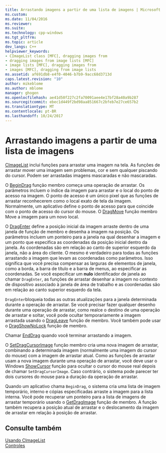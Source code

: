 ```yaml
---
title: Arrastando imagens a partir de uma lista de imagens | Microsoft Docs
ms.custom: 
ms.date: 11/04/2016
ms.reviewer: 
ms.suite: 
ms.technology: cpp-windows
ms.tgt_pltfrm: 
ms.topic: article
dev_langs: C++
helpviewer_keywords:
- CImageList class [MFC], dragging images from
- dragging images from image lists [MFC]
- image lists [MFC], dragging images from
- images [MFC], dragging from image lists
ms.assetid: af691db8-e4f0-4046-b7b9-9acc68d3713d
caps.latest.revision: "10"
author: mikeblome
ms.author: mblome
manager: ghogen
ms.openlocfilehash: ae41d50f227c2fa70091aee4e17bf28a40a9b287
ms.sourcegitcommit: ebec1d449f2bd98aa851667c2bfeb7e27ce657b2
ms.translationtype: MT
ms.contentlocale: pt-BR
ms.lasthandoff: 10/24/2017
---
```

# <a name="dragging-images-from-an-image-list"></a>Arrastando imagens a partir de uma lista de imagens
[CImageList](../mfc/reference/cimagelist-class.md) inclui funções para arrastar uma imagem na tela. As funções de arrastar mover uma imagem sem problemas, cor e sem qualquer piscando do cursor. Podem ser arrastadas imagens mascaradas e não mascaradas.  
  
 O [BeginDrag](../mfc/reference/cimagelist-class.md#begindrag) função membro começa uma operação de arrastar. Os parâmetros incluem o índice da imagem para arrastar e o local do ponto de acesso na imagem. O ponto de acesso é um único pixel que as funções de arrastar reconhecerem como o local exato de tela da imagem. Normalmente, um aplicativo define o ponto de acesso para que coincide com o ponto de acesso do cursor do mouse. O [DragMove](../mfc/reference/cimagelist-class.md#dragmove) função membro Move a imagem para um novo local.  
  
 O [DragEnter](../mfc/reference/cimagelist-class.md#dragenter) define a posição inicial da imagem arraste dentro de uma janela de função de membro e desenha a imagem na posição. Os parâmetros incluem um ponteiro para a janela na qual desenhar a imagem e um ponto que especifica as coordenadas da posição inicial dentro da janela. As coordenadas são em relação ao canto de superior esquerdo da janela, não a área do cliente. O mesmo é verdadeiro para todas as funções arrastando a imagem que levam as coordenadas como parâmetros. Isso significa que você precisa compensar as larguras de elementos de janela, como a borda, a barra de título e a barra de menus, ao especificar as coordenadas. Se você especificar um **nulo** identificador de janela ao chamar `DragEnter`, as funções de arrastar desenhar a imagem no contexto de dispositivo associado à janela de área de trabalho e as coordenadas são em relação ao canto superior esquerdo da tela.  
  
 `DragEnter`bloqueia todas as outras atualizações para a janela determinada durante a operação de arrastar. Se você precisar fazer qualquer desenho durante uma operação de arrastar, como realce o destino de uma operação de arrastar e soltar, você pode ocultar temporariamente a imagem arrastada usando o [DragLeave](../mfc/reference/cimagelist-class.md#dragleave) função de membro. Você também pode usar o [DragShowNoLock](../mfc/reference/cimagelist-class.md#dragshownolock) função de membro.  
  
 Chamar [EndDrag](../mfc/reference/cimagelist-class.md#enddrag) quando você terminar arrastando a imagem.  
  
 O [SetDragCursorImage](../mfc/reference/cimagelist-class.md#setdragcursorimage) função membro cria uma nova imagem de arrastar, combinando a determinada imagem (normalmente uma imagem do cursor do mouse) com a imagem de arrastar atual. Como as funções de arrastar usam a nova imagem durante uma operação de arrastar, você deve usar o Windows [ShowCursor](http://msdn.microsoft.com/library/windows/desktop/ms648396) função para ocultar o cursor do mouse real depois de chamar `SetDragCursorImage`. Caso contrário, o sistema pode parecer ter dois cursores do mouse para a duração da operação de arrastar.  
  
 Quando um aplicativo chama `BeginDrag`, o sistema cria uma lista de imagem temporário, interno e cópias especificadas arraste a imagem para a lista interna. Você pode recuperar um ponteiro para a lista de imagens de arrastar temporário usando o [GetDragImage](../mfc/reference/cimagelist-class.md#getdragimage) função de membro. A função também recupera a posição atual de arrastar e o deslocamento da imagem de arrastar em relação à posição de arrastar.  
  
## <a name="see-also"></a>Consulte também  
 [Usando CImageList](../mfc/using-cimagelist.md)   
 [Controles](../mfc/controls-mfc.md)

